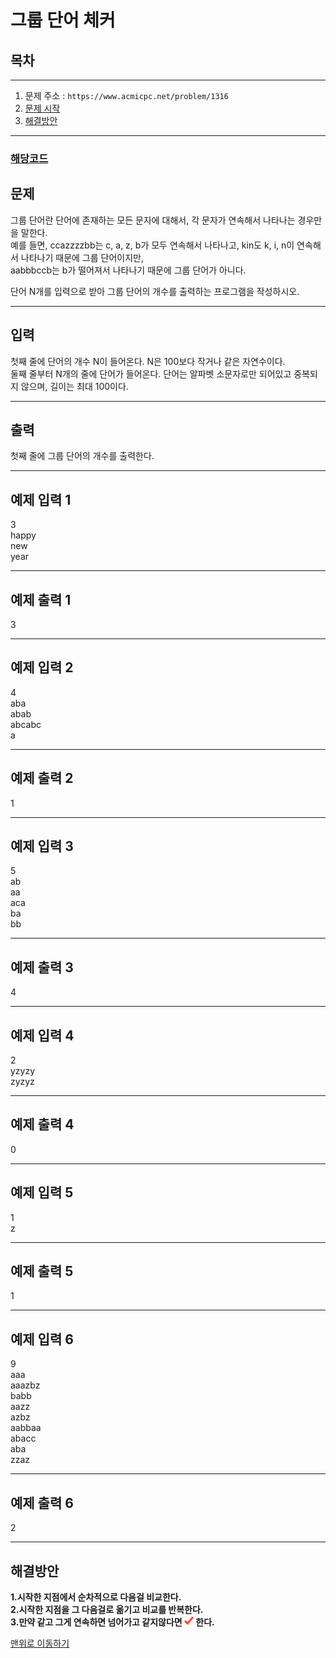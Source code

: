 # 그룹 단어 체커

## 목차
___
1. 문제 주소 : `https://www.acmicpc.net/problem/1316`
2. [문제 시작](#문제)
2. [해결방안](#해결방안)
___

### [해당코드](./그룹단어체커.java)

## 문제
그룹 단어란 단어에 존재하는 모든 문자에 대해서, 각 문자가 연속해서 나타나는 경우만을 말한다.<br>
예를 들면, ccazzzzbb는 c, a, z, b가 모두 연속해서 나타나고, kin도 k, i, n이 연속해서 나타나기 때문에 그룹 단어이지만,<br>
aabbbccb는 b가 떨어져서 나타나기 때문에 그룹 단어가 아니다.

단어 N개를 입력으로 받아 그룹 단어의 개수를 출력하는 프로그램을 작성하시오.
___
## 입력

첫째 줄에 단어의 개수 N이 들어온다. N은 100보다 작거나 같은 자연수이다.<br>
둘째 줄부터 N개의 줄에 단어가 들어온다. 단어는 알파벳 소문자로만 되어있고 중복되지 않으며, 길이는 최대 100이다.
___
## 출력
첫째 줄에 그룹 단어의 개수를 출력한다.
___

## 예제 입력 1

3 <br>
happy <br>
new <br>
year <br>

---

## 예제 출력 1

3

---
## 예제 입력 2

4 <br>
aba <br>
abab <br>
abcabc <br>
a 

___

## 예제 출력 2

1

---

## 예제 입력 3

5 <br>
ab <br>
aa <br>
aca <br>
ba <br>
bb <br>

___

## 예제 출력 3

4

---

## 예제 입력 4

2 <br>
yzyzy <br>
zyzyz <br>
___

## 예제 출력 4

0

---

## 예제 입력 5

1<br>
z

___

## 예제 출력 5

1

---

## 예제 입력 6

9 <br>
aaa <br>
aaazbz <br>
babb <br>
aazz <br>
azbz <br>
aabbaa <br>
abacc <br>
aba <br>
zzaz <br>
___

## 예제 출력 6
2

---
## 해결방안
**1.시작한 지점에서 순차적으로 다음걸 비교한다.**<br>
**2.시작한 지점을 그 다음걸로 옮기고 비교를 반복한다.** <br>
**3.만약 같고 그게 연속하면 넘어가고 같지않다면 <img src ="../../img/check.png" width = "15"> 한다.**

[맨위로 이동하기](#그룹-단어-체커)